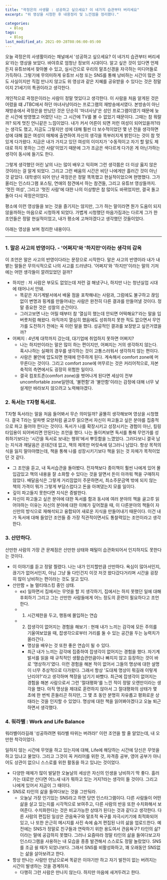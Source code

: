 ```yaml
---
title: "곽정은의 사생활 : 성공하고 싶으세요? 이 네가지 습관부터 버리세요"
excerpt: "위 영상을 시청한 후 내용정리 및 느낀점을 정리했다."

categories:
  - Blog
tags:
  - Blog
last_modified_at: 2021-09-28T08:06:00-05:00
---
```

오늘 곽정은의 사생활이라는 채널에서 '성공하고 싶으세요? 이 네가지 습관부터 버리세요'라는 영상을 보았다. 
바야흐로 엄청난 정보의 시대이다. 알고 싶은 것이 있다면 언제든지 유튜브에서 찾아볼 수 있고, 실시간으로 우리의 말초신경을 자극하는 미디어들로 가득하다.
그렇기에 무의미하게 유튜브 시청 또는 SNS를 통해 낭비하는 시간이 많은 것도 사실이지만 직접 만나지 않고도 위 영상과 같은 지혜를 공유받을 수 있다는 것은 정말이지 21세기의 특권이라고 생각한다.

개인적으로 곽정은이라는 사람이 정말 멋있다고 생각한다. 이 사람을 처음 알게된 것은 어렸을 떄 JTBC에서 하던 마녀사냥이라는 프로그램의 재방송에서였다.
본방송이 아닌 재방송에서 곽정은을 만났던 것은 단순히 '마녀사냥'은 성인 프로그램이였기 때문에 늦은 시간에 방영했고 어렸던 나는 그 시간에 TV를 볼 수 없었기 때문이다.
그때는 참 뭐랄까? 되게 멋진 언니같은 느낌이었다. 내가 커서 어른이 되면 저런 여성이 되어있을까?라는 생각도 했고, 지금도 그렇지만 성에 대해 훨씬 더 보수적이었던 몇 년 전을 생각하면 성에 대해 젊은 여성이 매체에 출연하여 자신의 생각을 똑부러지게 밝힌다는 것이 참 멋있게 다가왔다. 지금은 내가 가지고 있던 여성의 이미지가 '수동적이고 자기 할 말도 제대로 하지 못하는 그런 사람'이었기 때문에 그가 조금은 색다르게 다가온 게 아닌가하는 생각이 동시에 들기도 한다. 

그렇게 생각했던 어린 날의 나는 많이 배우고 익히며 그런 생각쯤은 더 이상 옳지 않은 것이라는 걸 알게 되었다. 그리고 그런 배움의 시간은 비단 나에게만 흘러간 것이 아닌 것 같았다.
대학생이 되어 만난 곽정은은 정말 똑똑했고 현실적이었으며 현명했다. 그가 올리는 인스타그램 포스팅, 연애의 참견에서 하는 참견들, 그리고 유튜브 영상들까지. 
'멋진 여성', 그리고 '멋진 사람'에 대한 나의 이상향은 참 많이도 바뀌었지만, 결국 돌고 돌아 다시 곽정은이었다. 

평소에 이런 영상들을 보는 것을 즐기지는 않지만, 그가 하는 말이라면 뭔가 도움이 되지 않을까하는 마음으로 시청하게 되었다.
가볍게 시청했던 마음가짐과는 다르게 그가 한 조언들은 정말 현실적이었고, 내가 평소에 고쳐야겠다고 생각했던 것들이었다.

아래는 영상을 보며 정리한 내용이다.

-----
### 1. 말은 사고의 반영이다. - '어쩌지'와 '하지만'이라는 생각의 감옥
이 조언은 말은 사고의 반영이다라는 문장으로 시작한다. 말은 사고의 반영이라 내가 내뱉는 말들은 무의식적으로 나의 사고를 드러낸다. '어쩌지'와 '하지만'이라는 말의 기저에는 어떤 생각들이 깔려있었던 걸까?
- 하지만 : 저 사람은 부모도 없었는데 저런 걸 해냈구나, 하지만 나는 청년실업 시대에 태어나서 안돼.
  - 똑같은 자기계발서에서 배울 점을 포착해내는 사람과, 그럼에도 불구하고 끊임없이 변명과 핑계를 만들어내는 사람은 완전히 다른 결과를 만들어낼 것이다. 정말 중요한 것은 성찰의 순간이다.
  - 그러고보면 나는 어릴 때부터 참 '열심히 했는데 안되면 어떡해요?'라는 말을 입버릇처럼 해왔다.
아직까지 열심히 했음에도 성취하지 못한 적도 없으면서 무언가를 도전하기 전에는 꼭 이런 말을 했다. 성공적인 결과를 보장받고 싶은거였을까? 
- 어쩌지 : 4년제 대학까지 갔는데, 대기업에 취업하지 못하면 어쩌지?
  - 나는 하지만이라는 말은 많이 하는 편이지만, 어쩌지는 거의 생각하지 않는다. 혹시나하는 실패의 경우를 생각하는 것이 고통스러워서 생각하지 않는 편이다.
  - 사람은 불안에 압도되면 현재에 안주하게 된다. 계속해서 comfort zone에 머무른다는 것이다. 그리고 comfort zone에 머무르는 것은 커리어적으로, 자본축적의 측면에서도 굉장히 위험한 일이다.
  - 결국 컴포트존(comfort zone)을 벗어나게 된다면 세상이 전부 uncomfortable zone일텐데, '불편함'과 '불안함'이라는 감정에 대해 너무 낯설게만 바라보지 않으려고 노력해야겠다.
### 2. 독서는 T자형 독서로.
T자형 독서라는 말을 처음 들어봐서 무슨 의미일까? 골똘히 생각해보며 영상을 시청했다. 결국 T라는 알파벳 모양처럼 골고루 읽으면서 자신이 파고들고 싶은 분야를 집중적으로 파고 들어야 한다는 것이다.
독서가 나를 확장시키고 성장시키는 경험이 아닌, 킬링타임용이 되어버리면 안된다는 조언을 했다. 나는 돌이켜보면 독서를 통해 무언가를 성취하기보다는 '시간을 독서로 보내는 행위'에서 뿌듯함을 느꼈었다.
그러다보니 결국 남는 지식과 깨달음은 온데간데 없고, 책의 제목만 머릿속에 덩그러니 남았다. 항상 목적의식을 잃지 말아야했는데, 책을 통해 나를 성장시키기보다 책을 읽는 것 자체가 목적이었던 것 같다.
- 그 조언을 듣고, 내 독서습관을 돌아봤다. 전자책보다 종이책이 훨씬 나에게 있어 몰입감있고 책의 내용을 잘 소화할 수 있다는 것을 알면서 돈이 아까워 책을 구매하지 않았다. 배달음식은 그렇게 거리낌없이 주문하면서, 최소주문금액 밖에 되지 않는 책의 가격이 뭐가 그렇게 부담스럽다고 돈을 아껴댔는지 모를 일이다. 
- 깊이 파고들지 못한다면 지식은 증발한다. 
- 자신이 파고들고 싶은 분야에 대한 독서를 함과 동시에 여러 분야의 책을 골고루 읽어야하는 이유는 자신의 분야에 대한 이해가 깊어졌을 때, 이 다른분야의 책들이 자신만의 방식으로 재해석되고 융합되어 새로운 지식을 만들어내기 때문이다. 이건 내가 독서에 대해 들었던 조언들 중 가장 직관적이면서도 통찰력있는 조언이라고 생각한다.
### 3. 산만하다.
산만한 사람의 가장 큰 문제점은 산만한 상태와 패털이 습관화되어서 인지하지도 못한다는 것이다.
- 이 이야기를 듣고 정말 찔렸다. 나는 내가 인지할만큼 산만하다. 욕심이 많아서인지, 끊기가 없어서인지, 아님 그냥 둘 다인건지 이것 저것 왔다갔다거리며 시간을 굉장히 많이 낭비하는 편이라는 것도 알고 있다.
- 산만함 = 늘 멀티태스킹 중인 상태. 
  - ex) 일하면서 집에서는 무엇을 할 지 생각하기, 집에서는 하지 못했던 일에 대해 후회하기
그리고 그는 산만한 사람들에게 어느 정도의 훈련이 필요하다고 조언한다.
  - 1. 시간제한을 두고, 행동에 몰입하는 연습
  - 2. 잡생각이 없어지는 경험을 해보기 : 현재 내가 느끼는 감각에 모든 주의를 기울여보았을 때, 잡생각으로부터 거리를 둘 수 있는 공간을 두는 능력치가 올라간다.
    - 명상을 배우는 것 또한 좋은 연습이 될 수 있다.
    - 최근 내가 느끼는 감각에 집중하여 잡생각이 없어지는 경험을 했다. 자기계발서를 읽을 때 규칙적인 생활습관만큼이나 빠지지 않고 등장하는 것이 바로 '명상하기'였다. 이런 경험을 해본 적이 없어서 그들의 명상에 대한 설명이 너무 추상적으로 다가왔다. 그래서 항상 '도대체 명상이 뭐길래 이렇게 난리야?'라고 생각하며 책장을 넘기기 바빴다. 최근에 잡생각이 없어지는 경험을 해본 사람으로서 그런 '절대평화'를 느낀 적이 정말 오랜만이라는 생각을 했다. 아직 명상을 제대로 훈련하지 않아서 그 절대평화의 상태가 몇 초에 한 번씩 흔들리곤 하지만, 그 몇 초 동안 분명히 자유롭고 평화로운 상태라는 것을 인지할 수 있었다. 명상에 대한 책을 읽어봐야겠다고 오늘 퇴근하면서 생각했다.
### 4. 워라밸 : Work and Life Balance
워라벨이라길래 '성공하려면 워라벨 따위는 버려라!' 이런 조언을 할 줄 알았는데, 내 오만한 착각이었다. 

일하지 않는 시간에 무엇을 하고 있는지에 대해, Life에 해당하는 시간에 당신은 무엇을 하고 있냐고 물었다. 
그리고 그것이 꼭 커리어를 위한 것, 자격증 공부, 영어 공부가 아니어도 상관이 없으니 스스로를 위한 활동을 하고 있냐는 것이었다.
- 다양한 매체가 많이 발달한 오늘날의 세상은 자신의 인생을 낭비하기 딱 좋다. 흘러가는 대로만 산다면 어느새 내가 뭐하고 있는 거지?라는 생각이 들 것이다. 그리고 나에게 있어서 지금이 그 때이다.
- SNS로 타인의 삶을 들여다보는 것을 그만둬라.
  - 오늘날 가장 인기있는 SNS라고 하면 당연 인스타그램이다. 다른 사람들이 어떤 삶을 살고 있는지를 시각적으로 보여주고, 다른 사람의 반응 또한 수치화해서 보여준다. 수치화한다는 것은 비교가능한 상태가 된다는 것과 같다고 생각한다. 다른 사람의 편집된 일상은 관음욕구와 말초적 욕구를 자극시키기에 최적화되어있고, 나 또한 은근히 메시지를 사진 속에 숨겨 편집된 나의 삶을 업로드한다. 예전에는 SNS가 정말로 친구들과 연락하기 위한 용도여서 관음욕구? 타인의 삶?이라는 말에 공감하지 못했다. 그러나 요즘따라 정말 타인의 삶을 들여다보고자 인스타그램을 사용하는 내 모습을 종종 발견해서 스스로도 정말 놀랐었다. SNS를 조금 쉴 때가 되었나보다. 그래서 SNS를 비활성화하고, 꽤 오래동안 SNS없는 삶을 살아보려고 한다.
- 항상 만나는 사람만 만남으로써 똑같은 이야기만 하고 자기 발전이 없는 버려지는 시간이 발생하는 것을 경계하자.
  - 다행히 그런 사람은 만나지 않는다. 하지만 마음에 새겨두려고 한다. 
